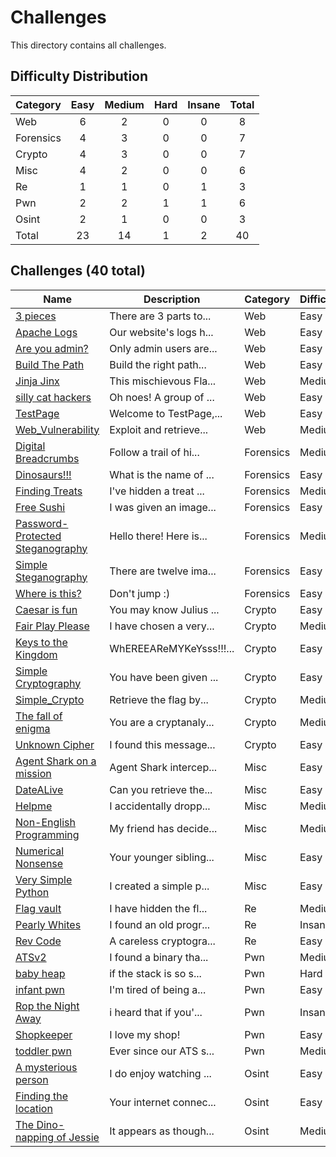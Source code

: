 # Challenges
This directory contains all challenges.

## Difficulty Distribution
| Category | Easy | Medium | Hard | Insane | Total |
| -------- |:----:|:------:|:----:|:------:|:-----:|
| Web | 6 | 2 | 0 | 0 | 8 |
| Forensics | 4 | 3 | 0 | 0 | 7 |
| Crypto | 4 | 3 | 0 | 0 | 7 |
| Misc | 4 | 2 | 0 | 0 | 6 |
| Re | 1 | 1 | 0 | 1 | 3 |
| Pwn | 2 | 2 | 1 | 1 | 6 |
| Osint | 2 | 1 | 0 | 0 | 3 |
| Total | 23 | 14 | 1 | 2 | 40 |


## Challenges (40 total)
| Name | Description | Category | Difficulty | Author |
| ---- | ----------- | -------- | ---------- | ------ |
| [3 pieces](<./web/3 pieces>) | There are 3 parts to... | Web | Easy | Seng Hong |
| [Apache Logs](<./web/Apache Logs>) | Our website's logs h... | Web | Easy | Mah Wen Qiang |
| [Are you admin?](<./web/Are you admin>) | Only admin users are... | Web | Easy | Low Yao Wen |
| [Build The Path](<./web/Build The Path>) | Build the right path... | Web | Easy | Mah Wen Qiang |
| [Jinja Jinx](<./web/Jinja Jinx>) | This mischievous Fla... | Web | Medium | Mah Wen Qiang |
| [silly cat hackers](<./web/silly cat hackers>) | Oh noes! A group of ... | Web | Easy | Goh Hong Wei |
| [TestPage](<./web/TestPage>) | Welcome to TestPage,... | Web | Easy | Mah Wen Qiang |
| [Web_Vulnerability](<./web/Web_Vulnerability>) | Exploit and retrieve... | Web | Medium | ReanSchwarzer#9029 |
| [Digital Breadcrumbs](<./forensics/Digital Breadcrumbs>) | Follow a trail of hi... | Forensics | Medium | Mah Wen Qiang |
| [Dinosaurs!!!](<./forensics/Dinosaurs>) | What is the name of ... | Forensics | Easy | Rowhith |
| [Finding Treats](<./forensics/Finding Treats>) | I've hidden a treat ... | Forensics | Medium | Elvin |
| [Free Sushi](<./forensics/Free Sushi>) | I was given an image... | Forensics | Easy | Low Yao Wen |
| [Password-Protected Steganography](<./forensics/Password-Protected Steganography>) | Hello there! Here is... | Forensics | Medium | Low Yao Wen |
| [Simple Steganography](<./forensics/Simple Steganography>) | There are twelve ima... | Forensics | Easy | Settipalli Venkata Krishna |
| [Where is this?](<./forensics/Where is this>) | Don't jump :) | Forensics | Easy | Tok Jie En Xavion |
| [Caesar is fun](<./crypto/Caesar is fun>) | You may know Julius ... | Crypto | Easy | Kosen Goh |
| [Fair Play Please](<./crypto/Fair Play Please>) | I have chosen a very... | Crypto | Medium | Low Yao Wen |
| [Keys to the Kingdom](<./crypto/Keys to the Kingdom>) | WhEREEAReMYKeYsss!!!... | Crypto | Easy | Nick |
| [Simple Cryptography](<./crypto/Simple Cryptography>) | You have been given ... | Crypto | Easy | Settipalli Venkata Krishna |
| [Simple_Crypto](<./crypto/Simple_Crypto>) | Retrieve the flag by... | Crypto | Medium | ReanSchwarzer#9029 |
| [The fall of enigma](<./crypto/The fall of enigma>) | You are a cryptanaly... | Crypto | Medium | Low Yao Wen |
| [Unknown Cipher](<./crypto/Unknown Cipher>) | I found this message... | Crypto | Easy | Low Yao Wen |
| [Agent Shark on a mission](<./misc/Agent Shark on a mission>) | Agent Shark intercep... | Misc | Easy | Low Yao Wen |
| [DateALive](<./misc/DateALive>) | Can you retrieve the... | Misc | Easy | Mah Wen Qiang |
| [Helpme](<./misc/Helpme>) | I accidentally dropp... | Misc | Medium | Mah Wen Qiang |
| [Non-English Programming](<./misc/Non-English Programming>) | My friend has decide... | Misc | Medium | Low Yao Wen |
| [Numerical Nonsense](<./misc/Numerical Nonsense>) | Your younger sibling... | Misc | Easy | Yap Ming Yang Ryan |
| [Very Simple Python](<./misc/Very Simple Python>) | I created a simple p... | Misc | Easy | Low Yao Wen |
| [Flag vault](<./re/Flag vault>) | I have hidden the fl... | Re | Medium | Low Yao Wen |
| [Pearly Whites](<./re/Pearly Whites>) | I found an old progr... | Re | Insane | duck |
| [Rev Code](<./re/Rev Code>) | A careless cryptogra... | Re | Easy | Mah Wen Qiang |
| [ATSv2](<./pwn/ATSv2>) | I found a binary tha... | Pwn | Medium | gatari |
| [baby heap](<./pwn/baby heap>) | if the stack is so s... | Pwn | Hard | gatari |
| [infant pwn](<./pwn/infant pwn>) | I'm tired of being a... | Pwn | Easy | gatari |
| [Rop the Night Away](<./pwn/Rop the Night Away>) | i heard that if you'... | Pwn | Insane | gatari |
| [Shopkeeper](<./pwn/Shopkeeper>) | I love my shop! | Pwn | Easy | duck |
| [toddler pwn](<./pwn/toddler pwn>) | Ever since our ATS s... | Pwn | Medium | gatari |
| [A mysterious person](<./osint/A mysterious person>) | I do enjoy watching ... | Osint | Easy | Low Yao Wen |
| [Finding the location](<./osint/Finding the location>) | Your internet connec... | Osint | Easy | Settipalli Venkata Krishna |
| [The Dino-napping of Jessie](<./osint/The Dino-napping of Jessie>) | It appears as though... | Osint | Medium | Woo Wung Lai |
